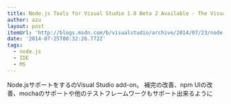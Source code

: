 ```yaml
---
title: Node.js Tools for Visual Studio 1.0 Beta 2 Available - The Visual Studio Blog - Site Home - MSDN Blogs
author: azu
layout: post
itemUrl: 'http://blogs.msdn.com/b/visualstudio/archive/2014/07/23/node-js-tools-for-visual-studio-1-0-beta-2-available.aspx'
date: '2014-07-25T00:32:26.772Z'
tags:
  - node.js
  - IDE
  - MS
---
```

Node.jsサポートをするのVisual Studio add-on。
補完の改善、npm UIの改善、mochaのサポートや他のテストフレームワークもサポート出来るように
